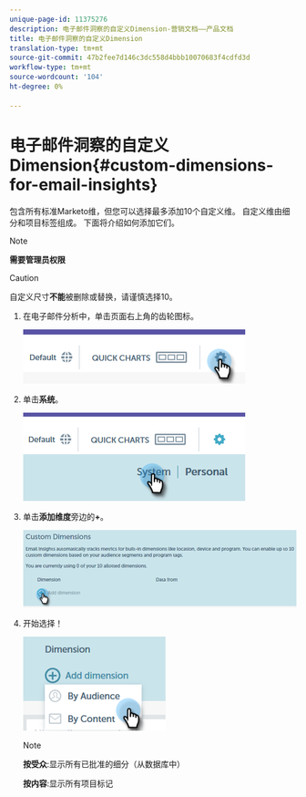 ```yaml
---
unique-page-id: 11375276
description: 电子邮件洞察的自定义Dimension-营销文档——产品文档
title: 电子邮件洞察的自定义Dimension
translation-type: tm+mt
source-git-commit: 47b2fee7d146c3dc558d4bbb10070683f4cdfd3d
workflow-type: tm+mt
source-wordcount: '104'
ht-degree: 0%

---
```



# 电子邮件洞察的自定义Dimension{#custom-dimensions-for-email-insights}

包含所有标准Marketo维，但您可以选择最多添加10个自定义维。 自定义维由细分和项目标签组成。 下面将介绍如何添加它们。

>[!NOTE]
>
>**需要管理员权限**

>[!CAUTION]
>
>自定义尺寸&#x200B;**不能**&#x200B;被删除或替换，请谨慎选择10。

1. 在电子邮件分析中，单击页面右上角的齿轮图标。

   ![](assets/cd1.png)

1. 单击&#x200B;**系统**。

   ![](assets/cd2.png)

1. 单击&#x200B;**添加维度**&#x200B;旁边的&#x200B;**+**。

   ![](assets/cd3.png)

1. 开始选择！

   ![](assets/cd4.png)

   >[!NOTE]
   >
   >**按受众**:显示所有已批准的细分（从数据库中）
   >
   >
   >**按内容**:显示所有项目标记

